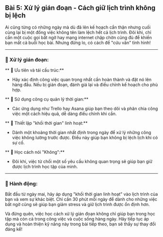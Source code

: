 ## Bài 5: Xử lý gián đoạn - Cách giữ lịch trình không bị lệch

Ai cũng từng có những ngày mà dù đã lên kế hoạch cẩn thận nhưng cuối cùng lại bị một đống việc không tên làm lệch hết cả lịch trình. Đôi khi, chỉ cần một cuộc gọi bất ngờ hay mạng internet chập chờn cũng đủ để khiến bạn mất cả buổi học bài. Nhưng đừng lo, có cách để "cứu vãn" tình hình!

---

### 📌 Xử lý gián đoạn:

** 🔹 Ưu tiên và tái cấu trúc:**
- Hãy xác định công việc quan trọng nhất cần hoàn thành và đặt nó lên hàng đầu. Nếu bị gián đoạn, đánh giá lại và điều chỉnh kế hoạch cho phù hợp.

** 🔹 Sử dụng công cụ quản lý thời gian:**
- Các ứng dụng như Trello hay Asana giúp bạn theo dõi và phân chia công việc một cách hiệu quả, dễ dàng điều chỉnh khi cần.

** 🔹 Thiết lập "khối thời gian" linh hoạt:**
- Dành một khoảng thời gian nhất định trong ngày để xử lý những công việc không lường trước được. Điều này giúp bạn không bị lệch lịch khi có sự cố.

** 🔹 Học cách nói "Không":**
- Đôi khi, việc từ chối một số yêu cầu không quan trọng sẽ giúp bạn giữ được lịch trình học tập của mình.

---

### 🚀 Hành động:

Bắt đầu từ ngày mai, hãy áp dụng "khối thời gian linh hoạt" vào lịch trình của bạn và xem sự khác biệt. Chỉ cần 30 phút mỗi ngày để dành cho những việc bất ngờ cũng sẽ giúp bạn giảm stress và giữ lịch trình được ổn định hơn.

Và đừng quên, việc học cách xử lý gián đoạn không chỉ giúp bạn trong học tập mà còn cả trong công việc và cuộc sống hàng ngày. Hãy tiếp tục áp dụng và hoàn thiện kỹ năng này trong bài tiếp theo, bạn sẽ thấy sự thay đổi đáng kể!
